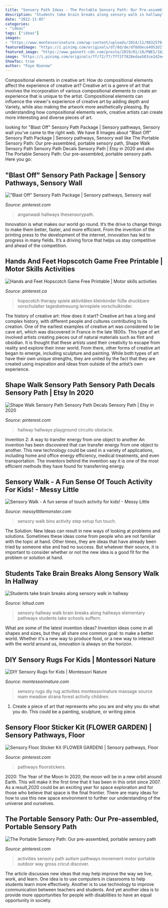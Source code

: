 ```yaml
---
title: "Sensory Path Ideas - The Portable Sensory Path: Our Pre-assembled, Portable Sensory Path"
description: "Students take brain breaks along sensory walk in hallway"
date: "2022-11-05"
categories:
- "ideas"
tags: ["ideas"]
images:
- "https://www.montessorinature.com/wp-content/uploads/2014/11/9832570_29196thumb500.jpg"
featuredImage: "https://i.pinimg.com/originals/df/8d/de/df8ddece4953d1f18127bae28ba9370b.jpg"
featured_image: "https://www.gannett-cdn.com/presto/2019/01/10/PWES/1b20cbc6-5753-4fd8-9097-be39fc84f00a-jm011019_Brain_04.JPG?quality=10"
image: "https://i.pinimg.com/originals/7f/f2/f7/7ff2f7828edaa583ce2d2ee66573951d.jpg"
ShowToc: true
author: "Faye Nienow"
---
```



Compositional elements in creative art: How do compositional elements affect the experience of creative art?
Creative art is a genre of art that involves the incorporation of various compositional elements to create an experience that is unique to the artist. Compositional elements can influence the viewer's experience of creative art by adding depth and Variety, while also making the artwork more aesthetically pleasing. By understanding how compositional elements work, creative artists can create more interesting and diverse pieces of art.

	

		
looking for &quot;Blast Off&quot; Sensory Path Package | Sensory pathways, Sensory wall you've came to the right web. We have 8 Images about &quot;Blast Off&quot; Sensory Path Package | Sensory pathways, Sensory wall like The Portable Sensory Path: Our pre-assembled, portable sensory path, Shape Walk Sensory Path Sensory Path Decals Sensory Path | Etsy in 2020 and also The Portable Sensory Path: Our pre-assembled, portable sensory path. Here you go:
		
    
## &quot;Blast Off&quot; Sensory Path Package | Sensory Pathways, Sensory Wall

<img loading=lazy src="https://i.pinimg.com/originals/43/86/b6/4386b6b5d779b3d0df5a89859ecbb530.jpg" onerror="this.onerror=null;this.src='https://tse2.mm.bing.net/th?id=OIP.l9VH6E4S81cZA8ZhVSc3egAAAA&amp;pid=15.1';" alt="&quot;Blast Off&quot; Sensory Path Package | Sensory pathways, Sensory wall">

_Source: pinterest.com_

>anganwadi hallways thesensorypath. 

	

Innovation is what makes our world go round. It’s the drive to change things to make them better, faster, and more efficient. From the invention of the printing press to the development of the internet, innovation has led to progress in many fields. It’s a driving force that helps us stay competitive and ahead of the competition.

    
## Hands And Feet Hopscotch Game Free Printable | Motor Skills Activities

<img loading=lazy src="https://i.pinimg.com/736x/a7/38/87/a73887df1dc88dab1178079c3960d67e.jpg" onerror="this.onerror=null;this.src='https://tse4.mm.bing.net/th?id=OIP.tz8TSxJ36jBS-vQIdjwYbQHaPj&amp;pid=15.1';" alt="Hands and Feet Hopscotch Game Free Printable | Motor skills activities">

_Source: pinterest.ca_

>hopscotch therapy spiele aktivitäten kleinkinder füße druckbare vorschulalter tagesbetreuung lernspiele vorschulkinder. 

	

The history of creative art: How does it start?
Creative art has a long and complex history, with different people and cultures contributing to its creation. One of the earliest examples of creative art was considered to be cave art, which was discovered in France in the late 1800s. This type of art involved artists creating pieces out of natural materials such as flint and obsidian. It is thought that these artists used their creativity to escape from reality and explore their inner world. From there, other forms of creative art began to emerge, including sculpture and painting. While both types of art have their own unique strengths, they are united by the fact that they are created using inspiration and ideas from outside of the artist’s own experience.

    
## Shape Walk Sensory Path Sensory Path Decals Sensory Path | Etsy In 2020

<img loading=lazy src="https://i.pinimg.com/originals/df/8d/de/df8ddece4953d1f18127bae28ba9370b.jpg" onerror="this.onerror=null;this.src='https://tse2.mm.bing.net/th?id=OIP.VgeK3XCT-a9ikKfaSPyZRwHaJ4&amp;pid=15.1';" alt="Shape Walk Sensory Path Sensory Path Decals Sensory Path | Etsy in 2020">

_Source: pinterest.com_

>hallway hallways playground circuito obstacle. 

	

Invention 2: A way to transfer energy from one object to another
An invention has been discovered that can transfer energy from one object to another. This new technology could be used in a variety of applications, including home and office energy efficiency, medical treatments, and even transportation. The inventors behind the invention say it is one of the most efficient methods they have found for transferring energy.

    
## Sensory Walk - A Fun Sense Of Touch Activity For Kids! - Messy Little

<img loading=lazy src="https://1.bp.blogspot.com/-vals0fs_4QY/XzWtEzbEYNI/AAAAAAAAQdk/98WDoygHihUwvCmRdv1jAviZnXNQp7W9gCLcBGAsYHQ/d/sensory-walk-activity-setup-bins.jpg" onerror="this.onerror=null;this.src='https://tse1.mm.bing.net/th?id=OIP.ZedvAXKOsTG7S6iEPJiRHgHaE8&amp;pid=15.1';" alt="Sensory Walk - A fun sense of touch activity for kids! - Messy Little">

_Source: messylittlemonster.com_

>sensory walk bins activity step setup fun touch. 

	

The Solution:
New Ideas can result in new ways of looking at problems and solutions. Sometimes these ideas come from people who are not familiar with the topic at hand. Other times, they are ideas that have already been tried by someone else and had no success. But whatever their source, it is important to consider whether or not the new idea is a good fit for the problem or solution at hand.

    
## Students Take Brain Breaks Along Sensory Walk In Hallway

<img loading=lazy src="https://www.gannett-cdn.com/presto/2019/01/10/PWES/1b20cbc6-5753-4fd8-9097-be39fc84f00a-jm011019_Brain_04.JPG?quality=10" onerror="this.onerror=null;this.src='https://tse4.mm.bing.net/th?id=OIP.F94NCqEzcbDsCSmW6zTdpAHaEo&amp;pid=15.1';" alt="Students take brain breaks along sensory walk in hallway">

_Source: lohud.com_

>sensory hallway walk brain breaks along hallways elementary pathways students take schools suffern. 

	

What are some of the latest invention ideas?
Invention ideas come in all shapes and sizes, but they all share one common goal: to make a better world. Whether it's a new way to produce food, or a new way to interact with the world around us, innovation is always on the horizon.

    
## DIY Sensory Rugs For Kids | Montessori Nature

<img loading=lazy src="https://www.montessorinature.com/wp-content/uploads/2014/11/9832570_29196thumb500.jpg" onerror="this.onerror=null;this.src='https://tse4.mm.bing.net/th?id=OIP.rJMwtcD0ilVcia3EUKOn3wHaJ4&amp;pid=15.1';" alt="DIY Sensory Rugs for Kids | Montessori Nature">

_Source: montessorinature.com_

>sensory rugs diy rug activities montessorinature massage source mam meadow strana forest activity children. 

	

1. Create a piece of art that represents who you are and why you do what you do. This could be a painting, sculpture, or writing piece. 

    
## Sensory Floor Sticker Kit (FLOWER GARDEN) | Sensory Pathways, Floor

<img loading=lazy src="https://i.pinimg.com/originals/7f/f2/f7/7ff2f7828edaa583ce2d2ee66573951d.jpg" onerror="this.onerror=null;this.src='https://tse4.mm.bing.net/th?id=OIP.q6Jf-zu4PSl9Mxfu_i9pEwHaJo&amp;pid=15.1';" alt="Sensory Floor Sticker Kit (FLOWER GARDEN) | Sensory pathways, Floor">

_Source: pinterest.com_

>pathways floorstickers. 

	

2020: The Year of the Moon
In 2020, the moon will be in a new orbit around Earth. This will make it the first time that it has been in this orbit since 2007. As a result,2020 could be an exciting year for space exploration and for those who believe that space is the final frontier. There are many ideas for how to use this new space environment to further our understanding of the universe and ourselves.

    
## The Portable Sensory Path: Our Pre-assembled, Portable Sensory Path

<img loading=lazy src="https://i.pinimg.com/originals/ee/4c/7c/ee4c7c538af2f4b7fc271244169201fd.jpg" onerror="this.onerror=null;this.src='https://tse1.mm.bing.net/th?id=OIP.j3myeRhev86KitL-S5vd0AHaJ4&amp;pid=15.1';" alt="The Portable Sensory Path: Our pre-assembled, portable sensory path">

_Source: pinterest.com_

>activities sensory path autism pathways movement motor portable outdoor way gross cricut discover. 

	

The article discusses new ideas that may help improve the way we live, work, and learn. One idea is to use computers in classrooms to help students learn more effectively. Another is to use technology to improve communication between teachers and students. And yet another idea is to provide more opportunities for people with disabilities to have an equal opportunity in society.

